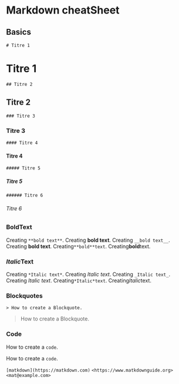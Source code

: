# Markdown cheatSheet

## Basics

`# Titre 1`   
# Titre 1
`## Titre 2`
## Titre 2
`### Titre 3`
### Titre 3
`#### Titre 4`
#### Titre 4
`##### Titre 5`
##### Titre 5
`###### Titre 6`
###### Titre 6

### **Bold**Text

Creating `**bold text**`.
Creating **bold text**.
Creating `__bold text__`.
Creating __bold text__.
Creating`**bold**text`.
Creating**bold**text.

### *Italic*Text

Creating `*Italic text*`.
Creating *Italic text*.
Creating `_Italic text_`.
Creating _Italic text_.
Creating`*Italic*text`.
Creating*Italic*text.

### Blockquotes

`> How to create a Blockquote.`
> How to create a Blockquote.

### Code

How to create a ``code``.

How to create a `code`.

`[matkdown](https://matkdown.com)`
`<https://www.matkdownguide.org>`
`<mat@example.com>`

